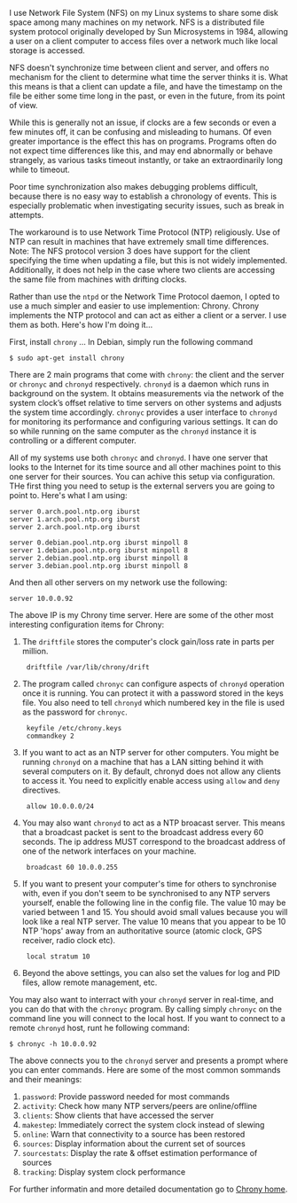 <!-- title: Configuring and Using Chrony -->

I use Network File System (NFS) on my Linux systems to share some disk space
among many machines on my network. NFS is a distributed file system protocol
originally developed by Sun Microsystems in 1984, allowing a user on a client
computer to access files over a network much like local storage is
accessed.

NFS doesn't synchronize time between client and server, and offers no mechanism
for the client to determine what time the server thinks it is. What this means
is that a client can update a file, and have the timestamp on the file be either
some time long in the past, or even in the future, from its point of view.

While this is generally not an issue, if clocks are a few seconds or even a few
minutes off, it can be confusing and misleading to humans. Of even greater
importance is the effect this has on programs. Programs often do not expect time
differences like this, and may end abnormally or behave strangely, as various
tasks timeout instantly, or take an extraordinarily long while to timeout.

Poor time synchronization also makes debugging problems difficult, because there
is no easy way to establish a chronology of events. This is especially
problematic when investigating security issues, such as break in attempts.

The workaround is to use Network Time Protocol (NTP) religiously. Use of NTP can
result in machines that have extremely small time differences. Note: The NFS
protocol version 3 does have support for the client specifying the time when
updating a file, but this is not widely implemented. Additionally, it does not
help in the case where two clients are accessing the same file from machines
with drifting clocks.

Rather than use the `ntpd` or the Network Time Protocol daemon, I opted to use a
much simpler and easier to use implemention: Chrony. Chrony implements the NTP
protocol and can act as either a client or a server. I use them as both. Here's
how I'm doing it...

First, install `chrony` ... In Debian, simply run the following command

    $ sudo apt-get install chrony

There are 2 main programs that come with `chrony`: the client and the server or
`chronyc` and `chronyd` respectively. `chronyd` is a daemon which runs in
background on the system. It obtains measurements via the network of the system
clock’s offset relative to time servers on other systems and adjusts the system
time accordingly. `chronyc` provides a user interface to `chronyd` for monitoring
its performance and configuring various settings. It can do so while running on
the same computer as the `chronyd` instance it is controlling or a different
computer.

All of my systems use both `chronyc` and `chronyd`. I have one server that
looks to the Internet for its time source and all other machines point to this
one server for their sources. You can achive this setup via configuration. THe
first thing you need to setup is the external servers you are going to point
to. Here's what I am using:

    server 0.arch.pool.ntp.org iburst
    server 1.arch.pool.ntp.org iburst
    server 2.arch.pool.ntp.org iburst

    server 0.debian.pool.ntp.org iburst minpoll 8
    server 1.debian.pool.ntp.org iburst minpoll 8
    server 2.debian.pool.ntp.org iburst minpoll 8
    server 3.debian.pool.ntp.org iburst minpoll 8

And then all other servers on my network use the following:

    server 10.0.0.92

The above IP is my Chrony time server. Here are some of the other most
interesting configuration items for Chrony:

1. The `driftfile` stores the computer's clock gain/loss rate in parts per
   million.

        driftfile /var/lib/chrony/drift

2. The program called `chronyc` can configure aspects of `chronyd` operation
   once it is running. You can protect it with a password stored in the keys
   file.  You also need to tell `chronyd` which numbered key in the file is used
   as the password for `chronyc`.

        keyfile /etc/chrony.keys
        commandkey 2

3. If you want to act as an NTP server for other computers. You might be running
   `chronyd` on a machine that has a LAN sitting behind it with several
   computers on it. By default, chronyd does not allow any clients to access it.
   You need to explicitly enable access using `allow` and `deny` directives.

        allow 10.0.0.0/24

4. You may also want `chronyd` to act as a NTP broacast server. This means that
   a broadcast packet is sent to the broadcast address every 60 seconds.  The ip
   address MUST correspond to the broadcast address of one of the network
   interfaces on your machine.

        broadcast 60 10.0.0.255

5. If you want to present your computer's time for others to synchronise with,
   even if you don't seem to be synchronised to any NTP servers yourself, enable
   the following line in the config file. The value 10 may be varied between 1
   and 15.  You should avoid small values because you will look like a real NTP
   server.  The value 10 means that you appear to be 10 NTP 'hops' away from an
   authoritative source (atomic clock, GPS receiver, radio clock etc).

        local stratum 10

6. Beyond the above settings, you can also set the values for log and PID files,
   allow remote management, etc.

You may also want to interract with your `chronyd` server in real-time, and you
can do that with the `chronyc` program. By calling simply `chronyc` on the
command line you will connect to the local host. If you want to connect to a
remote `chronyd` host, runt he following command:

    $ chronyc -h 10.0.0.92

The above connects you to the `chronyd` server and presents a prompt where you
can enter commands. Here are some of the most common sommands and their
meanings:

1. `password`: Provide password needed for most commands
2. `activity`: Check how many NTP servers/peers are online/offline
3. `clients`: Show clients that have accessed the server
4. `makestep`: Immediately correct the system clock instead of slewing
6. `online`: Warn that connectivity to a source has been restored
7. `sources`: Display information about the current set of sources
8. `sourcestats`: Display the rate & offset estimation performance of sources
9. `tracking`: Display system clock performance

For further informatin and more detailed documentation go to
[Chrony home][link1].


[link1]: http://chrony.tuxfamily.org/ "Chrony home"
